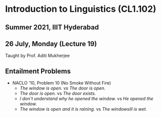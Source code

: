 # Introduction to Linguistics (CL1.102)
## Summer 2021, IIIT Hyderabad
## 26 July, Monday (Lecture 19)

Taught by Prof. Aditi Mukherjee

## Entailment Problems
* NACLO '10, Problem 10 (No Smoke Without Fire)
    - _The window is open._ vs _The door is open._
    - _The door is open._ vs _The door exists._
    - _I don't understand why he opened the window._ vs _He opened the window._
    - _The window is open and it is raining._ vs _The windowsill is wet._
